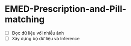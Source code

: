 # EMED-Prescription-and-Pill-matching

- [ ] Đọc dữ liệu với nhiều ảnh
- [ ] Xây dựng bộ dữ liệu và Inference
